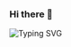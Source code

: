 ### Hi there 👋

![Typing SVG](https://readme-typing-svg.herokuapp.com?font=popins&pause=100&color=F70000&center=true&vCenter=true&multiline=true&width=768&height=100&lines=Full+Stack+Web+Developer+;PHP%2C+HTML%2C+CSS%2C+REACT%2C+NODE%2C+MYSQL%2C+MongoDB;Tech+Lead+%40+SOOKH+%7C%7C+UI%2FUX+Specialist+)
